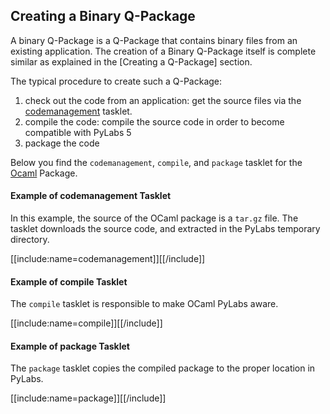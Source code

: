 [qptasklets]: /pylabsdoc/#/PyLabs50/QPTasklets
[Ocaml]: http://caml.inria.fr/ocaml/index.en.html


## Creating a Binary Q-Package

A binary Q-Package is a Q-Package that contains binary files from an existing application. The creation of a Binary Q-Package itself is complete similar as explained in the [Creating a Q-Package] section.

The typical procedure to create such a Q-Package:

1. check out the code from an application: get the source files via the [codemanagement][qptasklets] tasklet.
2. compile the code: compile the source code in order to become compatible with PyLabs 5
3. package the code

Below you find the `codemanagement`, `compile`, and `package` tasklet for the [Ocaml][] Package.


#### Example of codemanagement Tasklet
In this example, the source of the OCaml package is a `tar.gz` file. The tasklet downloads the source code, and extracted in the PyLabs temporary directory.

[[include:name=codemanagement]][[/include]]


#### Example of compile Tasklet
The `compile` tasklet is responsible to make OCaml PyLabs aware.

[[include:name=compile]][[/include]]


#### Example of package Tasklet
The `package` tasklet copies the compiled package to the proper location in PyLabs.

[[include:name=package]][[/include]]
